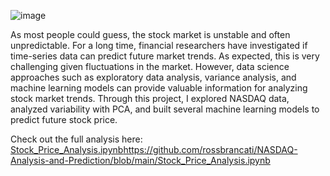 ![image](https://github.com/rossbrancati/NASDAQ-Analysis-and-Prediction/assets/79770198/93da80ce-c465-4d6b-a6a6-4209217601e3)

As most people could guess, the stock market is unstable and often unpredictable. For a long time, financial researchers have investigated if time-series data can predict future market trends. As expected, this is very challenging given fluctuations in the market. However, data science approaches such as exploratory data analysis, variance analysis, and machine learning models can provide valuable information for analyzing stock market trends. Through this project, I explored NASDAQ data, analyzed variability with PCA, and built several machine learning models to predict future stock price.

Check out the full analysis here: [Stock_Price_Analysis.ipynb](https://github.com/rossbrancati/NASDAQ-Analysis-and-Prediction/blob/main/Stock_Price_Analysis.ipynb)https://github.com/rossbrancati/NASDAQ-Analysis-and-Prediction/blob/main/Stock_Price_Analysis.ipynb
